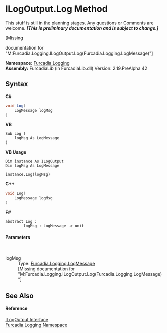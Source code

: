 # ILogOutput.Log Method 
This stuff is still in the planning stages. Any questions or Comments are welcome. _**\[This is preliminary documentation and is subject to change.\]**_

\[Missing <summary> documentation for "M:Furcadia.Logging.ILogOutput.Log(Furcadia.Logging.LogMessage)"\]

**Namespace:**&nbsp;<a href="N_Furcadia_Logging">Furcadia.Logging</a><br />**Assembly:**&nbsp;FurcadiaLib (in FurcadiaLib.dll) Version: 2.19.PreAlpha 42

## Syntax

**C#**<br />
``` C#
void Log(
	LogMessage logMsg
)
```

**VB**<br />
``` VB
Sub Log ( 
	logMsg As LogMessage
)
```

**VB Usage**<br />
``` VB Usage
Dim instance As ILogOutput
Dim logMsg As LogMessage

instance.Log(logMsg)
```

**C++**<br />
``` C++
void Log(
	LogMessage logMsg
)
```

**F#**<br />
``` F#
abstract Log : 
        logMsg : LogMessage -> unit 

```


#### Parameters
&nbsp;<dl><dt>logMsg</dt><dd>Type: <a href="T_Furcadia_Logging_LogMessage">Furcadia.Logging.LogMessage</a><br />\[Missing <param name="logMsg"/> documentation for "M:Furcadia.Logging.ILogOutput.Log(Furcadia.Logging.LogMessage)"\]</dd></dl>

## See Also


#### Reference
<a href="T_Furcadia_Logging_ILogOutput">ILogOutput Interface</a><br /><a href="N_Furcadia_Logging">Furcadia.Logging Namespace</a><br />